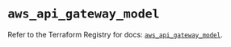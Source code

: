 # `aws_api_gateway_model`

Refer to the Terraform Registry for docs: [`aws_api_gateway_model`](https://registry.terraform.io/providers/hashicorp/aws/6.9.0/docs/resources/api_gateway_model).
